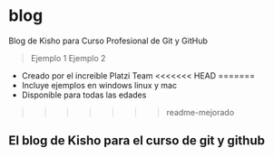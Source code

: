 # blog
Blog de Kisho para Curso Profesional de Git y GitHub
 
 >Ejemplo 1
 >Ejemplo 2
* Creado por el increible Platzi Team
<<<<<<< HEAD
=======
* Incluye ejemplos en windows linux y mac
* Disponible para todas las edades
>>>>>>> readme-mejorado

 ## El blog de Kisho para el curso de git y github
 